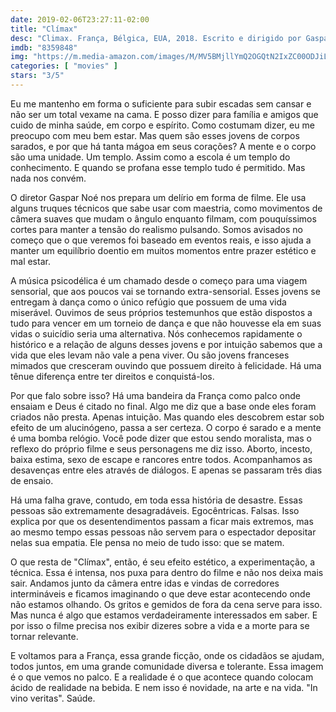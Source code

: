 ```yaml
---
date: 2019-02-06T23:27:11-02:00
title: "Clímax"
desc: "Climax. França, Bélgica, EUA, 2018. Escrito e dirigido por Gaspar Noé. Com vários dançarinos e Sofia Boutella."
imdb: "8359848"
img: "https://m.media-amazon.com/images/M/MV5BMjllYmQ2OGQtN2IxZC00ODJiLWI4NjQtYmNlZjYzNzUzYjkyXkEyXkFqcGdeQXVyNTAzMTY4MDA@._V1_SY150_CR4,0,101,150_.jpg"
categories: [ "movies" ]
stars: "3/5"
---
```

Eu me mantenho em forma o suficiente para subir escadas sem cansar e não ser um total vexame na cama. E posso dizer para família e amigos que cuido de minha saúde, em corpo e espírito. Como costumam dizer, eu me preocupo com meu bem estar. Mas quem são esses jovens de corpos sarados, e por que há tanta mágoa em seus corações? A mente e o corpo são uma unidade. Um templo. Assim como a escola é um templo do conhecimento. E quando se profana esse templo tudo é permitido. Mas nada nos convém.

O diretor Gaspar Noé nos prepara um delírio em forma de filme. Ele usa alguns truques técnicos que sabe usar com maestria, como movimentos de câmera suaves que mudam o ângulo enquanto filmam, com pouquíssimos cortes para manter a tensão do realismo pulsando. Somos avisados no começo que o que veremos foi baseado em eventos reais, e isso ajuda a manter um equilíbrio doentio em muitos momentos entre prazer estético e mal estar.

A música psicodélica é um chamado desde o começo para uma viagem sensorial, que aos poucos vai se tornando extra-sensorial. Esses jovens se entregam à dança como o único refúgio que possuem de uma vida miserável. Ouvimos de seus próprios testemunhos que estão dispostos a tudo para vencer em um torneio de dança e que não houvesse ela em suas vidas o suicídio seria uma alternativa. Nós conhecemos rapidamente o histórico e a relação de alguns desses jovens e por intuição sabemos que a vida que eles levam não vale a pena viver. Ou são jovens franceses mimados que cresceram ouvindo que possuem direito à felicidade. Há uma tênue diferença entre ter direitos e conquistá-los.

Por que falo sobre isso? Há uma bandeira da França como palco onde ensaiam e Deus é citado no final. Algo me diz que a base onde eles foram criados não presta. Apenas intuição. Mas quando eles descobrem estar sob efeito de um alucinógeno, passa a ser certeza. O corpo é sarado e a mente é uma bomba relógio. Você pode dizer que estou sendo moralista, mas o reflexo do próprio filme e seus personagens me diz isso. Aborto, incesto, baixa estima, sexo de escape e rancores entre todos. Acompanhamos as desavenças entre eles através de diálogos. E apenas se passaram três dias de ensaio.

Há uma falha grave, contudo, em toda essa história de desastre. Essas pessoas são extremamente desagradáveis. Egocêntricas. Falsas. Isso explica por que os desentendimentos passam a ficar mais extremos, mas ao mesmo tempo essas pessoas não servem para o espectador depositar nelas sua empatia. Ele pensa no meio de tudo isso: que se matem.

O que resta de "Clímax", então, é seu efeito estético, a experimentação, a técnica. Essa é intensa, nos puxa para dentro do filme e não nos deixa mais sair. Andamos junto da câmera entre idas e vindas de corredores intermináveis e ficamos imaginando o que deve estar acontecendo onde não estamos olhando. Os gritos e gemidos de fora da cena serve para isso. Mas nunca é algo que estamos verdadeiramente interessados em saber. E por isso o filme precisa nos exibir dizeres sobre a vida e a morte para se tornar relevante.

E voltamos para a França, essa grande ficção, onde os cidadãos se ajudam, todos juntos, em uma grande comunidade diversa e tolerante. Essa imagem é o que vemos no palco. E a realidade é o que acontece quando colocam ácido de realidade na bebida. E nem isso é novidade, na arte e na vida. "In vino veritas". Saúde.
